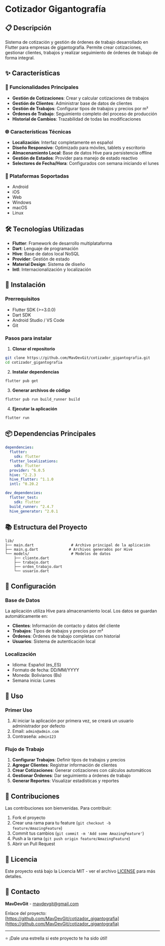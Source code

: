 # Cotizador Gigantografía

## 📋 Descripción

Sistema de cotización y gestión de órdenes de trabajo desarrollado en Flutter para empresas de gigantografía. Permite crear cotizaciones, gestionar clientes, trabajos y realizar seguimiento de órdenes de trabajo de forma integral.

## ✨ Características

### 🎯 Funcionalidades Principales
- **Gestión de Cotizaciones**: Crear y calcular cotizaciones de trabajos
- **Gestión de Clientes**: Administrar base de datos de clientes
- **Gestión de Trabajos**: Configurar tipos de trabajos y precios por m²
- **Órdenes de Trabajo**: Seguimiento completo del proceso de producción
- **Historial de Cambios**: Trazabilidad de todas las modificaciones

### 🌐 Características Técnicas
- **Localización**: Interfaz completamente en español
- **Diseño Responsivo**: Optimizado para móviles, tablets y escritorio
- **Almacenamiento Local**: Base de datos Hive para persistencia offline
- **Gestión de Estados**: Provider para manejo de estado reactivo
- **Selectores de Fecha/Hora**: Configurados con semana iniciando el lunes

### 📱 Plataformas Soportadas
- Android
- iOS
- Web
- Windows
- macOS
- Linux

## 🛠️ Tecnologías Utilizadas

- **Flutter**: Framework de desarrollo multiplataforma
- **Dart**: Lenguaje de programación
- **Hive**: Base de datos local NoSQL
- **Provider**: Gestión de estado
- **Material Design**: Sistema de diseño
- **Intl**: Internacionalización y localización

## 🚀 Instalación

### Prerrequisitos
- Flutter SDK (>=3.0.0)
- Dart SDK
- Android Studio / VS Code
- Git

### Pasos para instalar

1. **Clonar el repositorio**
```bash
git clone https://github.com/MavDevGit/cotizador_gigantografia.git
cd cotizador_gigantografia
```

2. **Instalar dependencias**
```bash
flutter pub get
```

3. **Generar archivos de código**
```bash
flutter pub run build_runner build
```

4. **Ejecutar la aplicación**
```bash
flutter run
```

## 📦 Dependencias Principales

```yaml
dependencies:
  flutter:
    sdk: flutter
  flutter_localizations:
    sdk: flutter
  provider: ^6.0.5
  hive: ^2.2.3
  hive_flutter: ^1.1.0
  intl: ^0.20.2

dev_dependencies:
  flutter_test:
    sdk: flutter
  build_runner: ^2.4.7
  hive_generator: ^2.0.1
```

## 📚 Estructura del Proyecto

```
lib/
├── main.dart                 # Archivo principal de la aplicación
├── main.g.dart              # Archivos generados por Hive
└── models/                   # Modelos de datos
    ├── cliente.dart
    ├── trabajo.dart
    ├── orden_trabajo.dart
    └── usuario.dart
```

## 🔧 Configuración

### Base de Datos
La aplicación utiliza Hive para almacenamiento local. Los datos se guardan automáticamente en:
- **Clientes**: Información de contacto y datos del cliente
- **Trabajos**: Tipos de trabajos y precios por m²
- **Órdenes**: Órdenes de trabajo completas con historial
- **Usuarios**: Sistema de autenticación local

### Localización
- Idioma: Español (es_ES)
- Formato de fecha: DD/MM/YYYY
- Moneda: Bolivianos (Bs)
- Semana inicia: Lunes

## 👥 Uso

### Primer Uso
1. Al iniciar la aplicación por primera vez, se creará un usuario administrador por defecto
2. Email: `admin@admin.com`
3. Contraseña: `admin123`

### Flujo de Trabajo
1. **Configurar Trabajos**: Definir tipos de trabajos y precios
2. **Agregar Clientes**: Registrar información de clientes
3. **Crear Cotizaciones**: Generar cotizaciones con cálculos automáticos
4. **Gestionar Órdenes**: Dar seguimiento a órdenes de trabajo
5. **Generar Reportes**: Visualizar estadísticas y reportes

## 🤝 Contribuciones

Las contribuciones son bienvenidas. Para contribuir:

1. Fork el proyecto
2. Crear una rama para tu feature (`git checkout -b feature/AmazingFeature`)
3. Commit tus cambios (`git commit -m 'Add some AmazingFeature'`)
4. Push a la rama (`git push origin feature/AmazingFeature`)
5. Abrir un Pull Request

## 📄 Licencia

Este proyecto está bajo la Licencia MIT - ver el archivo [LICENSE](LICENSE) para más detalles.

## 📧 Contacto

**MavDevGit** - [mavdevgit@gmail.com](mailto:mavdevgit@gmail.com)

Enlace del proyecto: [https://github.com/MavDevGit/cotizador_gigantografia](https://github.com/MavDevGit/cotizador_gigantografia)

---

⭐ ¡Dale una estrella si este proyecto te ha sido útil!
